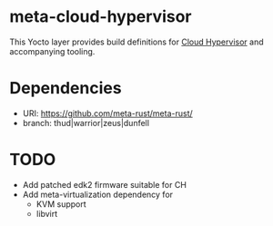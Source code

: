 # meta-cloud-hypervisor

This Yocto layer provides build definitions for [Cloud Hypervisor](https://github.com/cloud-hypervisor/cloud-hypervisor) and accompanying tooling.

# Dependencies

* URI: https://github.com/meta-rust/meta-rust/
* branch: thud|warrior|zeus|dunfell

# TODO 

* Add patched edk2 firmware suitable for CH 
* Add meta-virtualization dependency for 
  * KVM support
  * libvirt 


